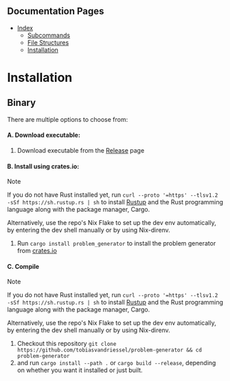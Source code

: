 ## Documentation Pages

- [Index](index.md)
  - [Subcommands](subcommands.md)
  - [File Structures](file_structures.md)
  - [Installation](installation.md)

# Installation

## Binary

There are multiple options to choose from:

#### A. Download executable:

1. Download executable from the [Release](https://github.com/tobiasvandriessel/problem-generator/releases/latest) page

#### B. Install using crates.io:  

> [!NOTE]
> If you do not have Rust installed yet, run ```curl --proto '=https' --tlsv1.2 -sSf https://sh.rustup.rs | sh``` to install [Rustup](https://rustup.rs/) and the Rust programming language along with the package manager, Cargo. 
> 
> Alternatively, use the repo's Nix Flake to set up the dev env automatically, by entering the dev shell manually or by using Nix-direnv.

1. Run ```cargo install problem_generator``` to install the problem generator from [crates.io](https://crates.io/)  

#### C. Compile  
> [!NOTE]
> If you do not have Rust installed yet, run ```curl --proto '=https' --tlsv1.2 -sSf https://sh.rustup.rs | sh``` to install [Rustup](https://rustup.rs/) and the Rust programming language along with the package manager, Cargo. 
> 
> Alternatively, use the repo's Nix Flake to set up the dev env automatically, by entering the dev shell manually or by using Nix-direnv.
1. Checkout this repository ```git clone https://github.com/tobiasvandriessel/problem-generator && cd problem-generator```  
1. and run ```cargo install --path .``` or ```cargo build --release```, 
	     depending on whether you want it installed or just built.  